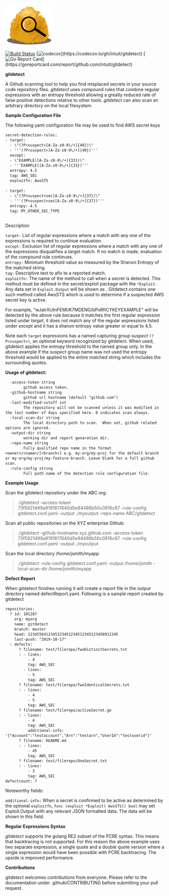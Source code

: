 <p>
    <img src="./logo.svg" width="150" alt="Logo"/>
</p>

[![Build Status](https://travis-ci.com/intuit/gitdetect.svg?token=xADCatsR3BF3AS5LGE2z&branch=master)](https://travis-ci.com/intuit/gitdetect)
[![codecov](https://codecov.io/gh/intuit/gitdetect/branch/master/graph/badge.svg?)](https://codecov.io/gh/intuit/gitdetect)
[![Go Report Card](https://goreportcard.com/badge/github.com/intuit/gitdetect?)](https://goreportcard.com/report/github.com/intuit/gitdetect)


**gitdetect**

A Github scanning tool to help you find misplaced secrets in your source code repository files.  *gitdetect* uses compound rules that combine regular expressions with an entropy threshold allowing a greatly reduced rate
of false positive detections relative to other tools.  *gitdetect* can also scan an arbitrary directory on the local filesystem. 

**Sample Configuration File**

The following yaml configuration file may be used to find AWS secret keys
```
secret-detection-rules:
- target:
  - \"(?P<suspect>[A-Za-z0-9\/+]{40})\"
  - '''(?P<suspect>[A-Za-z0-9\/+]{40})'''
  except:
  - \"EXAMPLE([A-Za-z0-9\/+]{33})\"
  - '''EXAMPLE([A-Za-z0-9\/+]{33})'''
  entropy: 4.5
  tag: AWS_SEC
  exploitfn: AwsSTS

- target:
  - \"(?P<suspect>sec[A-Za-z0-9\/+]{37})\"
  - '''(?P<suspect>sec[A-Za-z0-9\/+]{37})'''
  entropy: 4.5
  tag: MY_OTHER_SEC_TYPE


```
Description

`target:`       List of regular expressions where a match with any one of the expressions is required to continue evaluation.     
`except:`       Exclusion list of regular expressions where a match with any one of the expressions disqualifies a target match.  If no match is made, evaluation of the compound rule continues.     
`entropy:`      Minimum threshold value as measured by the Shanon Entropy of the matched string.    
`tag:`          Descriptive text to afix to a reported match.      
`exploitfn:`    The name of the method to call when a secret is detected.  This method must be defined in the secret/exploit package with the `*Exploit`.  Any data set in `Exploit.Output` will be shown as .  Gitdetect contains one such method called AwsSTS which is used to determine if a suspected AWS secret key is active.      

For example, "wJalrXUtnFEMI/K7MDENG/bPxRfiCYKEYEXAMPLE" will be detected by the above rule because it matches the first regular expression listed under *target*, it does not match any of the regular expressions
listed under *except* and it has a shanon entropy value greater or equal to 4.5.

Note each `target` expressions has a named capturing group *suspect* `(?P<suspect>)`, an optional keyword recoginized by gitdetect.  When used, gitdetect applies the entropy threshold to the named group only.  In the above example
if the *suspect* group name was not used the entropy threshold would be applied to the entire matched string which includes the surrounding quotes.

**Usage of gitdetect:**
```
  -access-token string
    	github access token.
  -github-hostname string
    	github url hostname (default "github.com")
  -last-modified-cutoff int
    	The repository will not be scanned unless it was modified in the last number of days specified here. 0 indicates scan always.
  -local-scan-dir string
    	The local directory path to scan.  When set, github related options are ignored.
  -output-dir string
    	working dir and report genaration dir.
  -repo-name string
    	Fully qualified repo name in the format <owner>/<name>/[<branch>] e.g. my-org/my-proj for the default branch or my-org/my-proj/my-feature-branch. Leave blank for a full github scan.
  -rule-config string
    	Full path name of the detection rule configuration file.
```

**Example Usage**

Scan the gitdetect repository under the ABC org:

> ./gitdetect -access-token 73f5921499a9191817640d5e94486b50c0916c67 -rule-config  gitdetect.conf.yaml -output ./myoutput -repo-name ABC/gitdetect

Scan all public repositories on the XYZ enterprise Github:
> ./gitdetect -github-hostname xyz.github.com -access-token 73f5921499a9191817640d5e94486b50c0916c67 -rule-config gitdetect.conf.yaml -output ./myoutput  

Scan the local directory /home/jsmith/myapp
> ./gitdetect -rule-config gitdetect.conf.yaml -output /home/jsmith -local-scan-dir /home/jsmith/myapp


**Defect Report**

When gitdetect finishes running it will create a report file in the output directory named defectReport.yaml. Following is a sample report created by gitdetect

```
repositories:
  ? id: 101287
    org: myorg
    name: gitdetect
    branch: master
    head: 1234556412345123451234512345123458912345
    last-push: "2019-10-17"
  : defects:
      ? filename: test/filerepo/TwoDistinctSecrets.txt
      : - lines:
          - 4
          tag: AWS_SEC
        - lines:
          - 5
          tag: AWS_SEC
      ? filename: test/filerepo/TwoIdenticalSecrets.txt
      : - lines:
          - 4
          - 5
          tag: AWS_SEC
      ? filename: test/filerepo/activeSecret.go
      : - lines:
          - 4
          tag: AWS_SEC
          additional-info: '{"Account":"testaccount","Arn":"testarn","UserId":"testuserid"}'
      ? filename: README.md
      : - lines:
          - 45
          tag: AWS_SEC
      ? filename: test/filerepo/OneSecret.txt
      : - lines:
          - 3
          tag: AWS_SEC
defectcount: 7

```    

Noteworthy fields:

`additional-info:`  When a secret is confirmed to be active as determined by the optional `exploitfn`, `func (exploit *Exploit) AwsSTS() bool` may set Exploit.Output with any relevant JSON formatted data.  The data will be shown in this field.  
   
**Regular Expressions Syntax**  

*gitdetect* supports the golang RE2 subset of the PCRE syntax.  This means that backtracing is not supported.  For this reason the above example uses two separate expression, a single quote and a double quote version where a single expression would have been possible with PCRE backtracing.  The upside is improved performance.

**Contributions**
   
gitdetect welcomes contributions from everyone.  Please refer to the documentation under .github/CONTRIBUTING before submitting your pull request.
